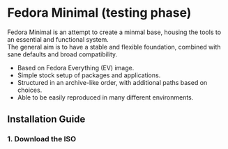 # Fedora Minimal (testing phase)

Fedora Minimal is an attempt to create a minmal base, housing the tools to an essential and functional system. \
The general aim is to have a stable and flexible foundation, combined with sane defaults and broad compatibility.

* Based on Fedora Everything (EV) image.
* Simple stock setup of packages and applications.
* Structured in an archive-like order, with additional paths based on choices.
* Able to be easily reproduced in many different environments.

## Installation Guide
### 1. Download the ISO

